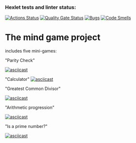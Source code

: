 ### Hexlet tests and linter status:
[![Actions Status](https://github.com/annetmyshkina/python-project-49/actions/workflows/hexlet-check.yml/badge.svg)](https://github.com/annetmyshkina/python-project-49/actions)     [![Quality Gate Status](https://sonarcloud.io/api/project_badges/measure?project=annetmyshkina_python-project-49&metric=alert_status)](https://sonarcloud.io/summary/new_code?id=annetmyshkina_python-project-49)     [![Bugs](https://sonarcloud.io/api/project_badges/measure?project=annetmyshkina_python-project-49&metric=bugs)](https://sonarcloud.io/summary/new_code?id=annetmyshkina_python-project-49)     [![Code Smells](https://sonarcloud.io/api/project_badges/measure?project=annetmyshkina_python-project-49&metric=code_smells)](https://sonarcloud.io/summary/new_code?id=annetmyshkina_python-project-49)  

# The mind game project
includes five mini-games:

"Parity Check"

[![asciicast](https://asciinema.org/a/FmjPz2ek6om6cO2LW04rxPVWz.svg)](https://asciinema.org/a/FmjPz2ek6om6cO2LW04rxPVWz)

"Calculator"
[![asciicast](https://asciinema.org/a/XG4UsNQPwcvdQkba7YJVbNdUB.svg)](https://asciinema.org/a/XG4UsNQPwcvdQkba7YJVbNdUB)

"Greatest Common Divisor"

[![asciicast](https://asciinema.org/a/URSm62jaBPbXL7gXS76C3MuDU.svg)](https://asciinema.org/a/URSm62jaBPbXL7gXS76C3MuDU)

"Arithmetic progression"

[![asciicast](https://asciinema.org/a/PXHQlaINEHoMeeLjk4CGBP3tv.svg)](https://asciinema.org/a/PXHQlaINEHoMeeLjk4CGBP3tv)

"Is a prime number?"

[![asciicast](https://asciinema.org/a/bX5DZ1mlRLSx4PLoYAGi1EPUo.svg)](https://asciinema.org/a/bX5DZ1mlRLSx4PLoYAGi1EPUo)


